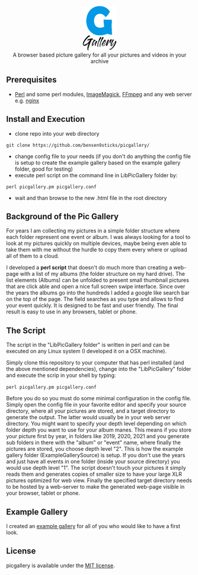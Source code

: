 <p align="center">
    <img height=120 src="https://github.com/bensen9sticks/picgallery/blob/main/LibPicGallery/picgallery_icon_top_g.png"><br/>
    A browser based picture gallery for all your pictures and videos in your archive
</p>

## Prerequisites
- [Perl](https://www.perl.org/) and some perl modules, [ImageMagick](https://imagemagick.org/), [FFmpeg](https://ffmpeg.org/) and any web server e.g. [nginx](https://www.nginx.com/)

## Install and Execution
- clone repo into your web directory
```
git clone https://github.com/bensen9sticks/picgallery/
```
- change config file to your needs (if you don't do anything the config file is setup to create the example gallery based on the example gallery folder, good for testing)
- execute perl script on the command line in LibPicGallery folder by: 
```
perl picgallery.pm picgallery.conf
```
- wait and than browse to the new .html file in the root directory

## Background of the Pic Gallery
For years I am collecting my pictures in a simple folder structure where each folder represent one event or album. I was always looking for a tool to look at my pictures quickly on multiple devices, maybe being even able to take them with me without the hurdle to copy them every where or upload all of them to a cloud.

I developed a <b>perl script</b> that doesn't do much more than creating a web-page with a list of my albums (the folder structure on my hard drive). The list elements (Albums) can be unfolded to present small thumbnail pictures that are click able and open a nice full screen swipe interface. Since over the years the albums go into the hundreds I added a google like search bar on the top of the page. The field searches as you type and allows to find your event quickly. It is designed to be fast and user friendly. The final result is easy to use in any browsers, tablet or phone.

## The Script
The script in the "LibPicGallery folder" is written in perl and can be executed on any Linux system (I developed it on a OSX machine).

Simply clone this repository to your computer that has perl installed (and the above mentioned dependencies), change into the "LibPicGallery" folder and execute the scrip in your shell by typing:

```perl picgallery.pm picgallery.conf```

Before you do so you must do some minimal configuration in the config file. Simply open the config file in your favorite editor and specify your source directory, where all your pictures are stored, and a target directory to generate the output. The latter would usually be in your web server directory.
You might want to specify your depth level depending on which folder depth you want to use for your album manes. This means if you store your picture first by year, in folders like 2019, 2020, 2021 and you generate sub folders in there with the "album" or "event" name, where finally the pictures are stored, you choose depth level "2". This is how the example gallery folder (ExampleGallerySource) is setup. If you don't use the years and just have all events in one folder (inside your source directory) you would use depth level "1".
The script doesn't touch your pictures it simply reads them and generates copies of smaller size to have your large XLR pictures optimized for web view.
Finally the specified target directory needs to be hosted by a web-server to make the generated web-page visible in your browser, tablet or phone.

## Example Gallery
I created an [example gallery](https://bensen9sticks.github.io/ExamplePicGallery.html) for all of you who would like to have a first look.

## License
picgallery is available under the [MIT license](https://opensource.org/licenses/MIT).
